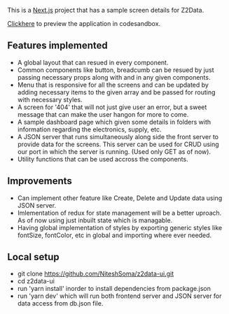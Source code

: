 This is a [Next.js](https://nextjs.org) project that has a sample screen details for Z2Data.

[Clickhere](https://codesandbox.io/p/github/NiteshSoma/z2data-ui/draft/jolly-panka) to preview the application in codesandbox.

## Features implemented
- A global layout that can resued in every component.
- Common components like button, breadcumb can be resued by just passing necessary props along with and in any given components.
- Menu that is responsive for all the screens and can be updated by adding necessary items to the given array and be passed for routing with necessary styles.
- A screen for '404' that will not just give user an error, but a sweet message that can make the user hangon for more to come.
- A sample dashboard page which given some details in folders with information regarding the electronics, supply, etc.
- A JSON server that runs simultaneously along side the front server to provide data for the screens. This server can be used for CRUD using our port in which the server is running. (Used only GET as of now).
- Utility functions that can be used accross the components.

## Improvements
  - Can implement other feature like Create, Delete and Update data using JSON server.
  - Imlementation of redux for state management will be a better uproach. As of now using just inbuilt state which is managable.
  - Having global implementation of styles by exporting generic styles like fontSize, fontColor, etc in global and importing where ever needed.

## Local setup
  - git clone https://github.com/NiteshSoma/z2data-ui.git
  - cd z2data-ui
  - run 'yarn install' inorder to install dependencies from package.json
  - run 'yarn dev' which will run both frontend server and JSON server for data access from db.json file.
